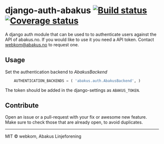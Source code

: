 # django-auth-abakus [![Build status](https://ci.frigg.io/badges/webkom/django-auth-abakus/)](https://ci.frigg.io/webkom/django-auth-abakus/last/) [![Coverage status](https://ci.frigg.io/badges/coverage/webkom/django-auth-abakus/)](https://ci.frigg.io/webkom/django-auth-abakus/last/)

A django auth module that can be used to to authenticate users against
the API of abakus.no. If you would like to use it you need a API token.
Contact webkom@abakus.no to request one.

## Usage
Set the authentication backend to *AbakusBackend*

```python
    AUTHENTICATION_BACKENDS = ( 'abakus.auth.AbakusBackend', )
```

The token should be added in the django-settings as `ABAKUS_TOKEN`.


## Contribute
Open an issue or a pull-request with your fix or awesome new feature.
Make sure to check those that are already open, to avoid duplicates.

--------
MIT © webkom, Abakus Linjeforening
